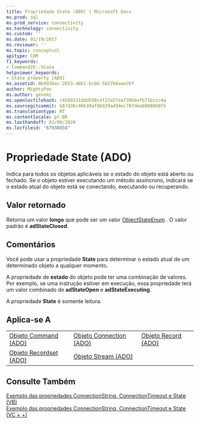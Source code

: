 ```yaml
---
title: Propriedade State (ADO) | Microsoft Docs
ms.prod: sql
ms.prod_service: connectivity
ms.technology: connectivity
ms.custom: ''
ms.date: 01/19/2017
ms.reviewer: ''
ms.topic: conceptual
apitype: COM
f1_keywords:
- Command25::State
helpviewer_keywords:
- State property [ADO]
ms.assetid: 0b993bac-2653-40b1-bcbb-5b57b6aae2bf
author: MightyPen
ms.author: genemi
ms.openlocfilehash: c45b9331ddd538cdf23a57eaf39b6efb71bccc4a
ms.sourcegitcommit: b87d36c46b39af8b929ad94ec707dee8800950f5
ms.translationtype: MT
ms.contentlocale: pt-BR
ms.lasthandoff: 02/08/2020
ms.locfileid: "67930858"
---
```

# <a name="state-property-ado"></a>Propriedade State (ADO)
Indica para todos os objetos aplicáveis se o estado do objeto está aberto ou fechado. Se o objeto estiver executando um método assíncrono, indicará se o estado atual do objeto está se conectando, executando ou recuperando.  
  
## <a name="return-value"></a>Valor retornado  
 Retorna um valor **longo** que pode ser um valor [ObjectStateEnum](../../../ado/reference/ado-api/objectstateenum.md) . O valor padrão é **adStateClosed**.  
  
## <a name="remarks"></a>Comentários  
 Você pode usar a propriedade **State** para determinar o estado atual de um determinado objeto a qualquer momento.  
  
 A propriedade de **estado** do objeto pode ter uma combinação de valores. Por exemplo, se uma instrução estiver em execução, essa propriedade terá um valor combinado de **adStateOpen** e **adStateExecuting**.  
  
 A propriedade **State** é somente leitura.  
  
## <a name="applies-to"></a>Aplica-se A  
  
||||  
|-|-|-|  
|[Objeto Command (ADO)](../../../ado/reference/ado-api/command-object-ado.md)|[Objeto Connection (ADO)](../../../ado/reference/ado-api/connection-object-ado.md)|[Objeto Record (ADO)](../../../ado/reference/ado-api/record-object-ado.md)|  
|[Objeto Recordset (ADO)](../../../ado/reference/ado-api/recordset-object-ado.md)|[Objeto Stream (ADO)](../../../ado/reference/ado-api/stream-object-ado.md)||  
  
## <a name="see-also"></a>Consulte Também  
 [Exemplo das propriedades ConnectionString, ConnectionTimeout e State (VB)](../../../ado/reference/ado-api/connectionstring-connectiontimeout-and-state-properties-example-vb.md)   
 [Exemplo das propriedades ConnectionString, ConnectionTimeout e State (VC + +)](../../../ado/reference/ado-api/connectionstring-connectiontimeout-and-state-properties-example-vc.md)   
